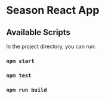 # Season React App

## Available Scripts

In the project directory, you can run:

### `npm start`

### `npm test`

### `npm run build`
